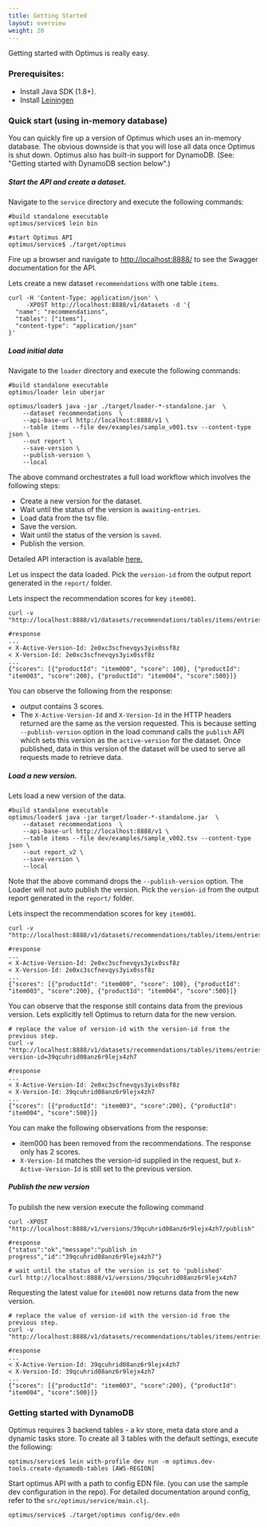```yaml
---
title: Getting Started
layout: overview
weight: 20
---
```


Getting started with Optimus is really easy.

### Prerequisites:

* Install Java SDK (1.8+).
* Install [Leiningen](https://leiningen.org)

### Quick start (using in-memory database)
You can quickly fire up a version of Optimus which uses an in-memory
database. The obvious downside is that you will lose all data once
Optimus is shut down. Optimus also has built-in support for
DynamoDB. (See: "Getting started with DynamoDB section below".)

##### Start the API and create a dataset.
Navigate to the `service` directory and execute the following commands:

```
#build standalone executable
optimus/service$ lein bin

#start Optimus API
optimus/service$ ./target/optimus
```

Fire up a browser and navigate to [http://localhost:8888/](http://localhost:8888) to see the Swagger documentation for the API.

Lets create a new dataset `recommendations` with one table `items`.

```
curl -H 'Content-Type: application/json' \
     -XPOST http://localhost:8888/v1/datasets -d '{
  "name": "recommendations",
  "tables": ["items"],
  "content-type": "application/json"
}'
```

##### Load initial data
Navigate to the `loader` directory and execute the following commands:

```
#build standalone executable
optimus/loader lein uberjar

optimus/loader$ java -jar ./target/loader-*-standalone.jar  \
    --dataset recommendations  \
    --api-base-url http://localhost:8888/v1 \
    --table items --file dev/examples/sample_v001.tsv --content-type json \
    --out report \
    --save-version \
    --publish-version \
    --local
```

The above command orchestrates a full load workflow which involves the following steps:
* Create a new version for the dataset.
* Wait until the status of the version is `awaiting-entries`.
* Load data from the tsv file.
* Save the version.
* Wait until the status of the version is `saved`.
* Publish the version.

Detailed API interaction is available [here.](api-interaction.md)

Let us inspect the data loaded. Pick the `version-id` from the output report generated in the `report/` folder.

Lets inspect the recommendation scores for key `item001`.

```
curl -v "http://localhost:8888/v1/datasets/recommendations/tables/items/entries/item001"

#response
...
< X-Active-Version-Id: 2e0xc3scfnevqys3yix0ssf8z
< X-Version-Id: 2e0xc3scfnevqys3yix0ssf8z
...
{"scores": [{"productId": "item000", "score": 100}, {"productId": "item003", "score":200}, {"productId": "item004", "score":500}]}
```

You can observe the following from the response:
* output contains 3 scores.
* The `X-Active-Version-Id` and `X-Version-Id` in the HTTP headers
  returned are the same as the version requested. This is because
  setting `--publish-version` option in the load command calls the
  `publish` API which sets this version as the `active-version` for
  the dataset. Once published, data in this version of the dataset
  will be used to serve all requests made to retrieve data.

##### Load a new version.

Lets load a new version of the data.

```
#build standalone executable
optimus/loader$ java -jar target/loader-*-standalone.jar  \
    --dataset recommendations  \
    --api-base-url http://localhost:8888/v1 \
    --table items --file dev/examples/sample_v002.tsv --content-type json \
    --out report_v2 \
    --save-version \
    --local
```

Note that the above command drops the `--publish-version` option. The
Loader will not auto publish the version. Pick the `version-id` from
the output report generated in the `report/` folder.

Lets inspect the recommendation scores for key `item001`.

```
curl -v "http://localhost:8888/v1/datasets/recommendations/tables/items/entries/item000"

#response
...
< X-Active-Version-Id: 2e0xc3scfnevqys3yix0ssf8z
< X-Version-Id: 2e0xc3scfnevqys3yix0ssf8z
...
{"scores": [{"productId": "item000", "score": 100}, {"productId": "item003", "score":200}, {"productId": "item004", "score":500}]}
```

You can observe that the response still contains data from the
previous version. Lets explicitly tell Optimus to return data for the
new version.

```
# replace the value of version-id with the version-id from the previous step.
curl -v "http://localhost:8888/v1/datasets/recommendations/tables/items/entries/item001?version-id=39qcuhrid08anz6r9lejx4zh7

#response
...
< X-Active-Version-Id: 2e0xc3scfnevqys3yix0ssf8z
< X-Version-Id: 39qcuhrid08anz6r9lejx4zh7
...
{"scores": [{"productId": "item003", "score":200}, {"productId": "item004", "score":500}]}
```
You can make the following observations from the response:
* item000 has been removed from the recommendations. The response only has 2 scores.
* `X-Version-Id` matches the version-id supplied in the request, but
  `X-Active-Version-Id` is still set to the previous version.

##### Publish the new version
To publish the new version execute the following command
```
curl -XPOST "http://localhost:8888/v1/versions/39qcuhrid08anz6r9lejx4zh7/publish"

#response
{"status":"ok","message":"publish in progress","id":"39qcuhrid08anz6r9lejx4zh7"}

# wait until the status of the version is set to 'published'
curl http://localhost:8888/v1/versions/39qcuhrid08anz6r9lejx4zh7
```

Requesting the latest value for `item001` now returns data from the new version.
```
# replace the value of version-id with the version-id from the previous step.
curl -v "http://localhost:8888/v1/datasets/recommendations/tables/items/entries/item001

#response
...
< X-Active-Version-Id: 39qcuhrid08anz6r9lejx4zh7
< X-Version-Id: 39qcuhrid08anz6r9lejx4zh7
...
{"scores": [{"productId": "item003", "score":200}, {"productId": "item004", "score":500}]}
```

### Getting started with DynamoDB
Optimus requires 3 backend tables - a kv store, meta data store and a
dynamic tasks store. To create all 3 tables with the default settings,
execute the following:

```
optimus/service$ lein with-profile dev run -m optimus.dev-tools.create-dynamodb-tables [AWS-REGION]
```

Start optimus API with a path to config EDN file. (you can use the
sample dev configuration in the repo). For detailed documentation
around config, refer to the `src/optimus/service/main.clj`.

```
optimus/service$ ./target/optimus config/dev.edn
```
